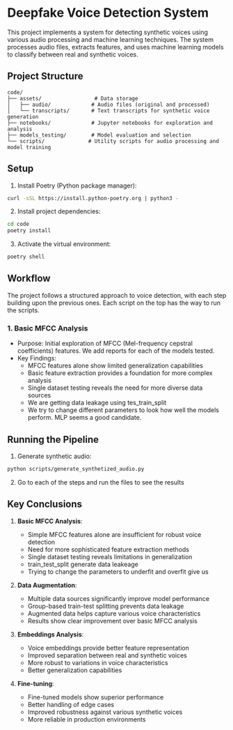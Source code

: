 # Deepfake Voice Detection System

This project implements a system for detecting synthetic voices using various audio processing and machine learning techniques. The system processes audio files, extracts features, and uses machine learning models to classify between real and synthetic voices.


## Project Structure

```
code/
├── assets/                 # Data storage
│   ├── audio/             # Audio files (original and processed)
│   └── transcripts/       # Text transcripts for synthetic voice generation
├── notebooks/             # Jupyter notebooks for exploration and analysis
├── models_testing/        # Model evaluation and selection
└── scripts/              # Utility scripts for audio processing and model training
```

## Setup

1. Install Poetry (Python package manager):

```bash
curl -sSL https://install.python-poetry.org | python3 -
```

2. Install project dependencies:

```bash
cd code
poetry install
```

3. Activate the virtual environment:

```bash
poetry shell
```

## Workflow

The project follows a structured approach to voice detection, with each step building upon the previous ones. Each script on the top has the way to run the scripts.

### 1. Basic MFCC Analysis

- Purpose: Initial exploration of MFCC (Mel-frequency cepstral coefficients) features. We add reports for each of the models tested.
- Key Findings:
  - MFCC features alone show limited generalization capabilities
  - Basic feature extraction provides a foundation for more complex analysis
  - Single dataset testing reveals the need for more diverse data sources
  - We are getting data leakage using tes_train_split
  - We try to change different parameters to look how well the models perform. MLP seems a good candidate.

## Running the Pipeline

1. Generate synthetic audio:

```bash
python scripts/generate_synthetized_audio.py
```

2. Go to each of the steps and run the files to see the results

## Key Conclusions

1. **Basic MFCC Analysis**:

   - Simple MFCC features alone are insufficient for robust voice detection
   - Need for more sophisticated feature extraction methods
   - Single dataset testing reveals limitations in generalization
   - train_test_split generate data leakeage
   - Trying to change the parameters to underfit and overfit give us

2. **Data Augmentation**:

   - Multiple data sources significantly improve model performance
   - Group-based train-test splitting prevents data leakage
   - Augmented data helps capture various voice characteristics
   - Results show clear improvement over basic MFCC analysis

3. **Embeddings Analysis**:

   - Voice embeddings provide better feature representation
   - Improved separation between real and synthetic voices
   - More robust to variations in voice characteristics
   - Better generalization capabilities

4. **Fine-tuning**:
   - Fine-tuned models show superior performance
   - Better handling of edge cases
   - Improved robustness against various synthetic voices
   - More reliable in production environments
